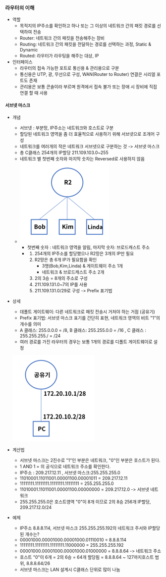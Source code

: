 ### 라우터의 이해

- 역할
  - 목적지의 IP주소를 확인하고 하나 또는 그 이상의 네트워크 간의 패킷 경로를 선택하여 전송
  - Router: 네트워크 간의 패킷을 전송해주는 장비
  - Routing: 네트워크 간의 패킷을 전달하는 경로를 선택하는 과정, Static & Dynamic
  - Routed: 라우터가 라우팅을 해주는 대상, IP
- 인터페이스
  - 라우터의 접속 가능한 포트로 통신용 & 관리용으로 구분
  - 통신용은 UTP, 광, 무선으로 구성, WAN(Router to Router) 연결은 시리얼 포트도 존재
  - 관리용은 보통 콘솔이라 부르며 원격에서 접속 불가 또는 장애 시 장비에 직접 연결 할 때 사용

#### 서브넷 마스크

- 개념

  - 서브넷 : 부분망, IP주소는 네트워크와 호스트로 구분
  - 할당된 네트워크 영역을 좀 더 효율적으로 사용하기 위해 서브넷으로 조개어 구성
  - 네트워크를 여러개의 작은 네트워크 서브넷으로 구분하는 것 -> 서브넷 마스크
  - 총 C클래스 254개의 IP할당 211.109.103.0~255
  - 네트워크 별 첫번째 숫자와 마지막 숫자는 Reversed로 사용하지 않음
  - ![image-20201001232657354](images\image-20201001232657354.png)
    - 첫번째 숫자 : 네트워크 영역을 알림, 마지막 숫자: 브로드캐스트 주소
    - 1. 254개의 IP주소를 할당했으나 R2망은 3개의 IP만 필요
      2. R2망은 총 6개 IP가 필요함을 확인
         - 3명(Bob,Kim,Linda) & 게이트웨이 주소 1개
         - 네트워크 & 브로드캐스트 주소 2개
      3. 2의 3승 = 8개의 주소로 구성
      4. 211.109.131.0~7의 IP를 사용 
      5. 211.109.131.0/29로 구성 -> Prefix 표기법

- 상세

  - 데폴트 게이트웨이: 다른 네트워크로 패킷 전송시 거처야 하는 거점 (공유기)
  - Prefix 표기법: 서브넷 마스크 표기를 간단히 표현, 네트워크 영역의 비트 "1"의 개수를 의미
  - A 클래스: 255.0.0.0 = /8, B 클래스: 255.255.0.0 = /16 , C 클래스 : 255.255.255./ = /24
  - 여러 경로를 가진 라우터의 경우는 보통 1개의 경로를 디폴트 게이트웨이로 설정

  ![image-20201001232842064](images\image-20201001232842064.png)

  

- 계산법
  - 서브넷 마스크는 2진수로 "1"인 부분은 네트워크, "0"인 부분은 호스트가 된다.
  - 1 AND 1 = 의 공식으로 네트워크 주소를 확인한다.
  - IP주소 : 209.217.12.11 , 서브넷 마스크:255.255.255.0
  - 11010001.11011001.00001100.00001011 = 209.217.12.11
  - 11111111.11111111.11111111.11111111 = 255.255.255.0
  - 11010001.11011001.00001100.00000000 = 209.217.12.0 -> 서브넷 네트워크
  - 255.255.255.0은 호스트영역 "0"이 8개 이므로 2의 8승 256개 IP할당, 209.217.12.0/24

- 예제
  - IP주소 8.8.8.114, 서브넷 마스크 255.255.255.192의 네트워크 주서와 IP할당된 개수는?
  - 00001000.00001000.00001000.01110010 = 8.8.8.114
  - 11111111.11111111.11111111.11000000 = 255.255.255.192
  - 00001000.00001000.00001000.01000000 = 8.8.8.64 -> 네트워크 주소
  - 호스트 "0"이 6개 = 2의 6승 = 64개 할당됨 = 8.8.8.64 ~ 127까지호스트 범위, 8.8.8.64/26
  - 서브넷 마스크는 LAN 설계시 C클래스 단위로 많이 나눔

